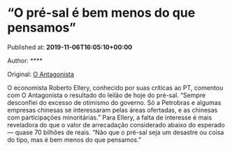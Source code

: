 
# “O pré-sal é bem menos do que pensamos”

Published at: **2019-11-06T16:05:10+00:00**

Author: ****

Original: [O Antagonista](https://www.oantagonista.com/brasil/o-pre-sal-e-bem-menos-do-que-pensamos/)

O economista Roberto Ellery, conhecido por suas críticas ao PT, comentou com O Antagonista o resultado do leilão de hoje do pré-sal.
“Sempre desconfiei do excesso de otimismo do governo. Só a Petrobras e algumas empresas chinesas se interessaram pelas áreas ofertadas, e as chinesas com participações minoritárias.”
Para Ellery, a falta de interesse é mais reveladora do que o valor de arrecadação considerado abaixo do esperado — quase 70 bilhões de reais.
“Não que o pré-sal seja um desastre ou coisa do tipo, mas é bem menos do que pensamos.”
